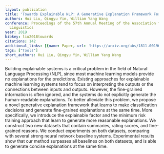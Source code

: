 ```yaml
---
layout: publication
title: 'Towards Explainable NLP: A Generative Explanation Framework For Text Classification'
authors: Hui Liu, Qingyu Yin, William Yang Wang
conference: Proceedings of the 57th Annual Meeting of the Association for Computational
  Linguistics
year: 2019
bibkey: liu2018towards
citations: 142
additional_links: [{name: Paper, url: 'https://arxiv.org/abs/1811.00196'}]
tags: ["Tools"]
short_authors: Hui Liu, Qingyu Yin, William Yang Wang
---
```

Building explainable systems is a critical problem in the field of Natural
Language Processing (NLP), since most machine learning models provide no
explanations for the predictions. Existing approaches for explainable machine
learning systems tend to focus on interpreting the outputs or the connections
between inputs and outputs. However, the fine-grained information is often
ignored, and the systems do not explicitly generate the human-readable
explanations. To better alleviate this problem, we propose a novel generative
explanation framework that learns to make classification decisions and generate
fine-grained explanations at the same time. More specifically, we introduce the
explainable factor and the minimum risk training approach that learn to
generate more reasonable explanations. We construct two new datasets that
contain summaries, rating scores, and fine-grained reasons. We conduct
experiments on both datasets, comparing with several strong neural network
baseline systems. Experimental results show that our method surpasses all
baselines on both datasets, and is able to generate concise explanations at the
same time.